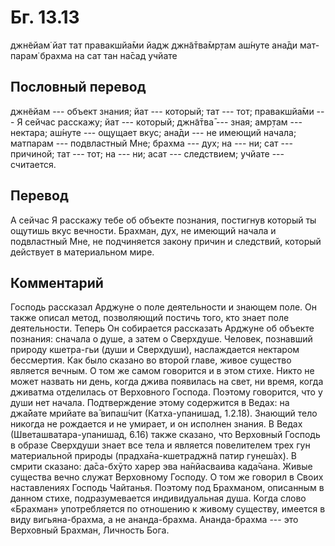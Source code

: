 # Бг. 13.13
джн̃ейам̇ йат тат правакшйа̄ми
йадж джн̃а̄тва̄мр̣там аш́нуте
ана̄ди мат-парам̇ брахма
на сат тан на̄сад учйате
## Пословный перевод

джн̃ейам --- объект знания; йат --- который; тат --- тот; правакшйа̄ми ---
Я сейчас расскажу; йат --- который; джн̃а̄тва̄ --- зная; амр̣там ---
нектара; аш́нуте --- ощущает вкус; ана̄ди --- не имеющий начала; матпарам
--- подвластный Мне; брахма --- дух; на --- ни; сат --- причиной; тат
--- тот; на --- ни; асат --- следствием; учйате --- считается.

## Перевод

А сейчас Я расскажу тебе об объекте познания, постигнув который ты
ощутишь вкус вечности. Брахман, дух, не имеющий начала и подвластный
Мне, не подчиняется закону причин и следствий, который действует в
материальном мире.

## Комментарий

Господь рассказал Арджуне о поле деятельности и знающем поле. Он также
описал метод, позволяющий постичь того, кто знает поле деятельности.
Теперь Он собирается рассказать Арджуне об объекте познания: сначала о
душе, а затем о Сверхдуше. Человек, познавший природу кшетра-гьи (души и
Сверхдуши), наслаждается нектаром бессмертия. Как было сказано во второй
главе, живое существо является вечным. О том же самом говорится и в этом
стихе. Никто не может назвать ни день, когда джива появилась на свет, ни
время, когда дживатма отделилась от Верховного Господа. Поэтому
говорится, что у души нет начала. Подтверждение этому содержится в
Ведах: на джа̄йате мрийате ва̄ випаш́чит (Катха-упанишад, 1.2.18). Знающий
тело никогда не рождается и не умирает, и он исполнен знания. В Ведах
(Шветашватара-упанишад, 6.16) также сказано, что Верховный Господь в
образе Сверхдуши знает все тела и является повелителем трех гун
материальной природы (прадха̄на-кшетраджн̃а патир гун̣еш́ах̣). В смрити
сказано: да̄са-бхӯто харер эва на̄нйасваива када̄чана. Живые существа вечно
служат Верховному Господу. О том же говорил в Своих наставлениях Господь
Чайтанья. Поэтому под Брахманом, описанным в данном стихе,
подразумевается индивидуальная душа. Когда слово «Брахман» употребляется
по отношению к живому существу, имеется в виду вигьяна-брахма, а не
ананда-брахма. Ананда-брахма --- это Верховный Брахман, Личность Бога.
